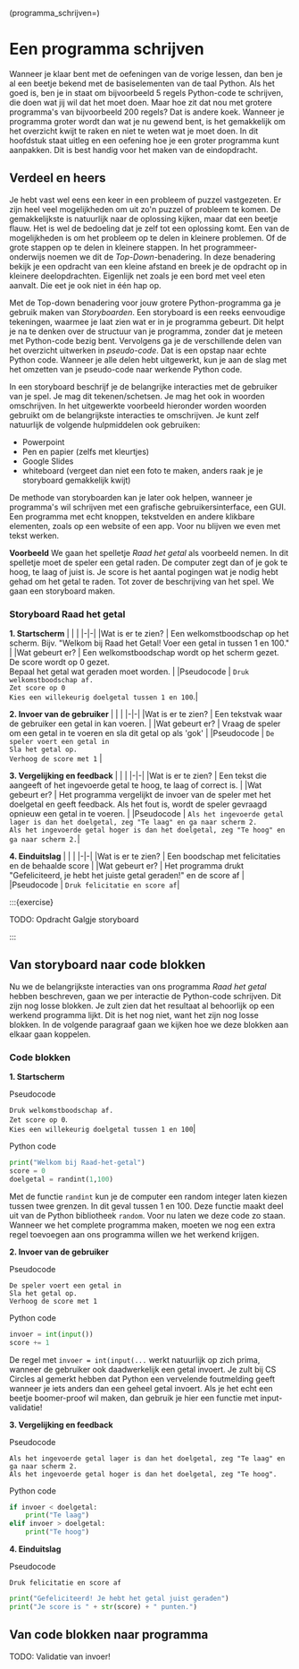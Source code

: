 (programma_schrijven=)
# Een programma schrijven

Wanneer je klaar bent met de oefeningen van de vorige lessen, dan ben je al een beetje bekend met de basiselementen van de taal Python. Als het goed is, ben je in staat om bijvoorbeeld 5 regels Python-code te schrijven, die doen wat jij wil dat het moet doen. Maar hoe zit dat nou met grotere programma's van bijvoorbeeld 200 regels? Dat is andere koek. Wanneer je programma groter wordt dan wat je nu gewend bent, is het gemakkelijk om het overzicht kwijt te raken en niet te weten wat je moet doen. In dit hoofdstuk staat uitleg en een oefening hoe je een groter programma kunt aanpakken. Dit is best handig voor het maken van de eindopdracht.

## Verdeel en heers
Je hebt vast wel eens een keer in een probleem of puzzel vastgezeten. Er zijn heel veel mogelijkheden om uit zo'n puzzel of probleem te komen. De gemakkelijkste is natuurlijk naar de oplossing kijken, maar dat een beetje flauw. Het is wel de bedoeling dat je zelf tot een oplossing komt. Een van de mogelijkheden is om het probleem op te delen in kleinere problemen. Of de grote stappen op te delen in kleinere stappen. In het programmeer-onderwijs noemen we dit de *Top-Down*-benadering. In deze benadering bekijk je een opdracht van een kleine afstand en breek je de opdracht op in kleinere deelopdrachten. Eigenlijk net zoals je een bord met veel eten aanvalt. Die eet je ook niet in één hap op. 

Met de Top-down benadering voor jouw grotere Python-programma ga je gebruik maken van *Storyboarden*. Een storyboard is een reeks eenvoudige tekeningen, waarmee je laat zien wat er in je programma gebeurt. Dit helpt je na te denken over de structuur van je programma, zonder dat je meteen met Python-code bezig bent. Vervolgens ga je de verschillende delen van het overzicht uitwerken in *pseudo-code*. Dat is een opstap naar echte Python code. Wanneer je alle delen hebt uitgewerkt, kun je aan de slag met het omzetten van je pseudo-code naar werkende Python code.

In een storyboard beschrijf je de belangrijke interacties met de gebruiker van je spel. Je mag dit tekenen/schetsen. Je mag het ook in woorden omschrijven. In het uitgewerkte voorbeeld hieronder worden woorden gebruikt om de belangrijkste interacties te omschrijven. Je kunt zelf natuurlijk de volgende hulpmiddelen ook gebruiken:
- Powerpoint
- Pen en papier (zelfs met kleurtjes)
- Google Slides
- whiteboard (vergeet dan niet een foto te maken, anders raak je je storyboard gemakkelijk kwijt)

De methode van storyboarden kan je later ook helpen, wanneer je programma's wil schrijven met een grafische gebruikersinterface, een GUI. Een programma met echt knoppen, tekstvelden en andere klikbare elementen, zoals op een website of een app. Voor nu blijven we even met tekst werken.

**Voorbeeld**
We gaan het spelletje *Raad het getal* als voorbeeld nemen. In dit spelletje moet de speler een getal raden. De computer zegt dan of je gok te hoog, te laag of juist is. Je score is het aantal pogingen wat je nodig hebt gehad om het getal te raden. Tot zover de beschrijving van het spel.
We gaan een storyboard maken.

### Storyboard Raad het getal

**1. Startscherm**
| | |
|-|-|
|Wat is er te zien? | Een welkomstboodschap op het scherm. Bijv. "Welkom bij Raad het Getal! Voer een getal in tussen 1 en 100." |
|Wat gebeurt er? | Een welkomstboodschap wordt op het scherm gezet.<br/>De score wordt op 0 gezet.<br/>Bepaal het getal wat geraden moet worden. |
|Pseudocode | `Druk welkomstboodschap af.`<br/>`Zet score op 0`<br/>`Kies een willekeurig doelgetal tussen 1 en 100`.|

**2. Invoer van de gebruiker**
| | |
|-|-|
|Wat is er te zien? | Een tekstvak waar de gebruiker een getal in kan voeren. |
|Wat gebeurt er? | Vraag de speler om een getal in te voeren en sla dit getal op als 'gok' |
|Pseudocode | `De speler voert een getal in`<br/>`Sla het getal op.`<br/>`Verhoog de score met 1` |

**3. Vergelijking en feedback**
| | |
|-|-|
|Wat is er te zien? | Een tekst die aangeeft of het ingevoerde getal te hoog, te laag of correct is. |
|Wat gebeurt er? | Het programma vergelijkt de invoer van de speler met het doelgetal en geeft feedback. Als het fout is, wordt de speler gevraagd opnieuw een getal in te voeren. |
|Pseudocode | `Als het ingevoerde getal lager is dan het doelgetal, zeg "Te laag" en ga naar scherm 2.`<br/>`Als het ingevoerde getal hoger is dan het doelgetal, zeg "Te hoog" en ga naar scherm 2.`|

**4. Einduitslag**
| | |
|-|-|
|Wat is er te zien? | Een boodschap met felicitaties en de behaalde score |
|Wat gebeurt er? | Het programma drukt "Gefeliciteerd, je hebt het juiste getal geraden!" en de score af |
|Pseudocode | `Druk felicitatie en score af`|

:::{exercise} 

TODO: Opdracht Galgje storyboard

:::

## Van storyboard naar code blokken
Nu we de belangrijkste interacties van ons programma *Raad het getal* hebben beschreven, gaan we per interactie de Python-code schrijven. Dit zijn nog losse blokken. Je zult zien dat het resultaat al behoorlijk op een werkend programma lijkt. Dit is het nog niet, want het zijn nog losse blokken. In de volgende paragraaf gaan we kijken hoe we deze blokken aan elkaar gaan koppelen.

### Code blokken
**1. Startscherm**

Pseudocode

`Druk welkomstboodschap af.`<br/>`Zet score op 0`.<br/>`Kies een willekeurig doelgetal tussen 1 en 100`|

Python code
```python
print("Welkom bij Raad-het-getal")
score = 0
doelgetal = randint(1,100)
```

Met de functie `randint` kun je de computer een random integer laten kiezen tussen twee grenzen. In dit geval tussen 1 en 100. Deze functie maakt deel uit van de Python bibliotheek `random`. Voor nu laten we deze code zo staan. Wanneer we het complete programma maken, moeten we nog een extra regel toevoegen aan ons programma willen we het werkend krijgen.

**2. Invoer van de gebruiker**

Pseudocode

 `De speler voert een getal in`<br/>`Sla het getal op.`<br/>`Verhoog de score met 1` 

Python code
```python
invoer = int(input())
score += 1
```

De regel met `invoer = int(input(...` werkt natuurlijk op zich prima, wanneer de gebruiker ook daadwerkelijk een getal invoert. Je zult bij CS Circles al gemerkt hebben dat Python een vervelende foutmelding geeft wanneer je iets anders dan een geheel getal invoert. Als je het echt een beetje boomer-proof wil maken, dan gebruik je hier een functie met input-validatie!

**3. Vergelijking en feedback**

Pseudocode 

`Als het ingevoerde getal lager is dan het doelgetal, zeg "Te laag" en ga naar scherm 2.`<br/>`Als het ingevoerde getal hoger is dan het doelgetal, zeg "Te hoog".`

Python code
```python
if invoer < doelgetal:
    print("Te laag")
elif invoer > doelgetal:
    print("Te hoog")
```

**4. Einduitslag**

Pseudocode

`Druk felicitatie en score af`

```python
print("Gefeliciteerd! Je hebt het getal juist geraden")
print("Je score is " + str(score) + " punten.")
```



## Van code blokken naar programma



TODO: Validatie van invoer!
